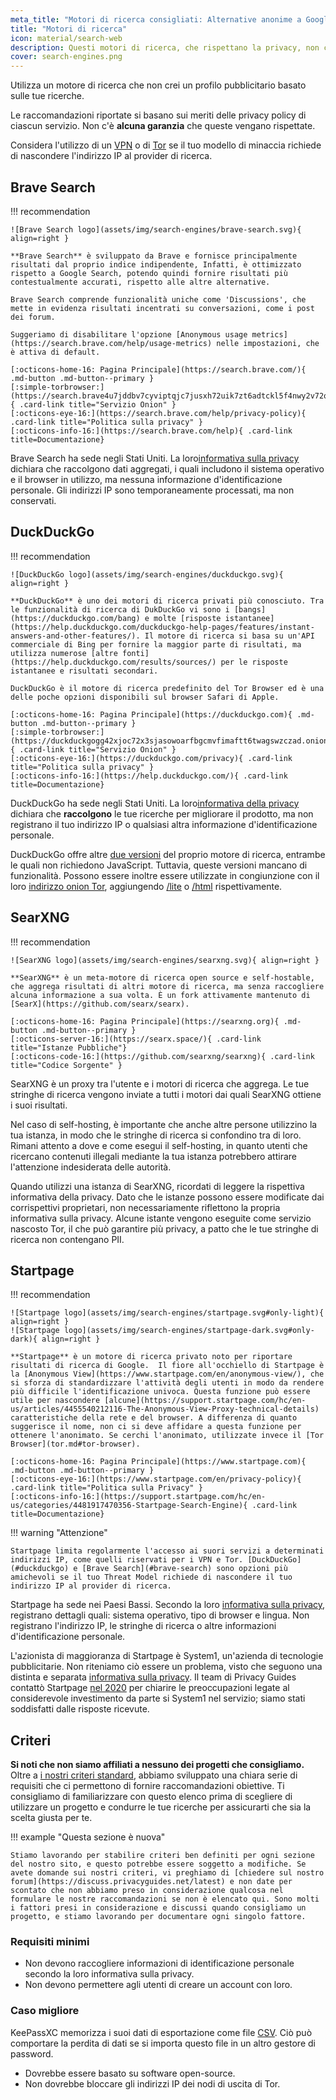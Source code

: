 ```yaml
---
meta_title: "Motori di ricerca consigliati: Alternative anonime a Google - Privacy Guides"
title: "Motori di ricerca"
icon: material/search-web
description: Questi motori di ricerca, che rispettano la privacy, non costruiscono un profilo pubblicitario basato sulle vostre ricerche.
cover: search-engines.png
---
```


Utilizza un motore di ricerca che non crei un profilo pubblicitario basato sulle tue ricerche.

Le raccomandazioni riportate si basano sui meriti delle privacy policy di ciascun servizio. Non c'è **alcuna garanzia** che queste vengano rispettate.

Considera l'utilizzo di un [VPN](vpn.md) o di [Tor](https://www.torproject.org/) se il tuo modello di minaccia richiede di nascondere l'indirizzo IP al provider di ricerca.

## Brave Search

!!! recommendation

    ![Brave Search logo](assets/img/search-engines/brave-search.svg){ align=right }
    
    **Brave Search** è sviluppato da Brave e fornisce principalmente risultati dal proprio indice indipendente, Infatti, è ottimizzato rispetto a Google Search, potendo quindi fornire risultati più contestualmente accurati, rispetto alle altre alternative.
    
    Brave Search comprende funzionalità uniche come 'Discussions', che mette in evidenza risultati incentrati su conversazioni, come i post dei forum.
    
    Suggeriamo di disabilitare l'opzione [Anonymous usage metrics](https://search.brave.com/help/usage-metrics) nelle impostazioni, che è attiva di default.
    
    [:octicons-home-16: Pagina Principale](https://search.brave.com/){ .md-button .md-button--primary }
    [:simple-torbrowser:](https://search.brave4u7jddbv7cyviptqjc7jusxh72uik7zt6adtckl5f4nwy2v72qd.onion){ .card-link title="Servizio Onion" }
    [:octicons-eye-16:](https://search.brave.com/help/privacy-policy){ .card-link title="Politica sulla privacy" }
    [:octicons-info-16:](https://search.brave.com/help){ .card-link title=Documentazione}

Brave Search ha sede negli Stati Uniti. La loro[informativa sulla privacy](https://search.brave.com/help/privacy-policy) dichiara che raccolgono dati aggregati, i quali includono il sistema operativo e il browser in utilizzo, ma nessuna informazione d'identificazione personale. Gli indirizzi IP sono temporaneamente processati, ma non conservati.

## DuckDuckGo

!!! recommendation

    ![DuckDuckGo logo](assets/img/search-engines/duckduckgo.svg){ align=right }
    
    **DuckDuckGo** è uno dei motori di ricerca privati più conosciuto. Tra le funzionalità di ricerca di DukDuckGo vi sono i [bangs](https://duckduckgo.com/bang) e molte [risposte istantanee](https://help.duckduckgo.com/duckduckgo-help-pages/features/instant-answers-and-other-features/). Il motore di ricerca si basa su un'API commerciale di Bing per fornire la maggior parte di risultati, ma utilizza numerose [altre fonti](https://help.duckduckgo.com/results/sources/) per le risposte istantanee e risultati secondari.
    
    DuckDuckGo è il motore di ricerca predefinito del Tor Browser ed è una delle poche opzioni disponibili sul browser Safari di Apple.
    
    [:octicons-home-16: Pagina Principale](https://duckduckgo.com){ .md-button .md-button--primary }
    [:simple-torbrowser:](https://duckduckgogg42xjoc72x3sjasowoarfbgcmvfimaftt6twagswzczad.onion){ .card-link title="Servizio Onion" }
    [:octicons-eye-16:](https://duckduckgo.com/privacy){ .card-link title="Politica sulla privacy" }
    [:octicons-info-16:](https://help.duckduckgo.com/){ .card-link title=Documentazione}

DuckDuckGo ha sede negli Stati Uniti. La loro[informativa della privacy](https://duckduckgo.com/privacy) dichiara che **raccolgono** le tue ricerche per migliorare il prodotto, ma non registrano il tuo indirizzo IP o qualsiasi altra informazione d'identificazione personale.

DuckDuckGo offre altre [due versioni](https://help.duckduckgo.com/features/non-javascript/) del proprio motore di ricerca, entrambe le quali non richiedono JavaScript. Tuttavia, queste versioni mancano di funzionalità. Possono essere inoltre essere utilizzate in congiunzione con il loro [indirizzo onion Tor](https://duckduckgogg42xjoc72x3sjasowoarfbgcmvfimaftt6twagswzczad.onion/), aggiungendo [/lite](https://duckduckgogg42xjoc72x3sjasowoarfbgcmvfimaftt6twagswzczad.onion/lite) o [/html](https://duckduckgogg42xjoc72x3sjasowoarfbgcmvfimaftt6twagswzczad.onion/html) rispettivamente.

## SearXNG

!!! recommendation

    ![SearXNG logo](assets/img/search-engines/searxng.svg){ align=right }
    
    **SearXNG** è un meta-motore di ricerca open source e self-hostable, che aggrega risultati di altri motore di ricerca, ma senza raccogliere alcuna informazione a sua volta. È un fork attivamente mantenuto di [SearX](https://github.com/searx/searx).
    
    [:octicons-home-16: Pagina Principale](https://searxng.org){ .md-button .md-button--primary }
    [:octicons-server-16:](https://searx.space/){ .card-link title="Istanze Pubbliche"}
    [:octicons-code-16:](https://github.com/searxng/searxng){ .card-link title="Codice Sorgente" }

SearXNG è un proxy tra l'utente e i motori di ricerca che aggrega. Le tue stringhe di ricerca vengono inviate a tutti i motori dai quali SearXNG ottiene i suoi risultati.

Nel caso di self-hosting, è importante che anche altre persone utilizzino la tua istanza, in modo che le stringhe di ricerca si confondino tra di loro. Rimani attento a dove e come esegui il self-hosting, in quanto utenti che ricercano contenuti illegali mediante la tua istanza potrebbero attirare l'attenzione indesiderata delle autorità.

Quando utilizzi una istanza di SearXNG, ricordati di leggere la rispettiva informativa della privacy. Dato che le istanze possono essere modificate dai corrispettivi proprietari, non necessariamente riflettono la propria informativa sulla privacy. Alcune istante vengono eseguite come servizio nascosto Tor, il che può garantire più privacy, a patto che le tue stringhe di ricerca non contengano PII.

## Startpage

!!! recommendation

    ![Startpage logo](assets/img/search-engines/startpage.svg#only-light){ align=right }
    ![Startpage logo](assets/img/search-engines/startpage-dark.svg#only-dark){ align=right }
    
    **Startpage** è un motore di ricerca privato noto per riportare risultati di ricerca di Google.  Il fiore all'occhiello di Startpage è la [Anonymous View](https://www.startpage.com/en/anonymous-view/), che si sforza di standardizzare l'attività degli utenti in modo da rendere più difficile l'identificazione univoca. Questa funzione può essere utile per nascondere [alcune](https://support.startpage.com/hc/en-us/articles/4455540212116-The-Anonymous-View-Proxy-technical-details) caratteristiche della rete e del browser. A differenza di quanto suggerisce il nome, non ci si deve affidare a questa funzione per ottenere l'anonimato. Se cerchi l'anonimato, utilizzate invece il [Tor Browser](tor.md#tor-browser).
    
    [:octicons-home-16: Pagina Principale](https://www.startpage.com){ .md-button .md-button--primary }
    [:octicons-eye-16:](https://www.startpage.com/en/privacy-policy){ .card-link title="Politica sulla Privacy" }
    [:octicons-info-16:](https://support.startpage.com/hc/en-us/categories/4481917470356-Startpage-Search-Engine){ .card-link title=Documentazione}

!!! warning "Attenzione"

    Startpage limita regolarmente l'accesso ai suori servizi a determinati indirizzi IP, come quelli riservati per i VPN e Tor. [DuckDuckGo](#duckduckgo) e [Brave Search](#brave-search) sono opzioni più amichevoli se il tuo Threat Model richiede di nascondere il tuo indirizzo IP al provider di ricerca.

Startpage ha sede nei Paesi Bassi. Secondo la loro [informativa sulla privacy](https://www.startpage.com/en/privacy-policy/), registrano dettagli quali: sistema operativo, tipo di browser e lingua. Non registrano l'indirizzo IP, le stringhe di ricerca o altre informazioni d'identificazione personale.

L'azionista di maggioranza di Startpage è System1, un'azienda di tecnologie pubblicitarie. Non riteniamo ciò essere un problema, visto che seguono una distinta e separata [informativa sulla privacy](https://system1.com/terms/privacy-policy). Il team di Privacy Guides contattò Startpage [ nel 2020](https://web.archive.org/web/20210118031008/https://blog.privacytools.io/relisting-startpage/) per chiarire le preoccupazioni legate al considerevole investimento da parte si System1 nel servizio; siamo stati soddisfatti dalle risposte ricevute.

## Criteri

**Si noti che non siamo affiliati a nessuno dei progetti che consigliamo.** Oltre a [i nostri criteri standard](about/criteria.md), abbiamo sviluppato una chiara serie di requisiti che ci permettono di fornire raccomandazioni obiettive. Ti consigliamo di familiarizzare con questo elenco prima di scegliere di utilizzare un progetto e condurre le tue ricerche per assicurarti che sia la scelta giusta per te.

!!! example "Questa sezione è nuova"

    Stiamo lavorando per stabilire criteri ben definiti per ogni sezione del nostro sito, e questo potrebbe essere soggetto a modifiche. Se avete domande sui nostri criteri, vi preghiamo di [chiedere sul nostro forum](https://discuss.privacyguides.net/latest) e non date per scontato che non abbiamo preso in considerazione qualcosa nel formulare le nostre raccomandazioni se non è elencato qui. Sono molti i fattori presi in considerazione e discussi quando consigliamo un progetto, e stiamo lavorando per documentare ogni singolo fattore.

### Requisiti minimi

- Non devono raccogliere informazioni di identificazione personale secondo la loro informativa sulla privacy.
- Non devono permettere agli utenti di creare un account con loro.

### Caso migliore

KeePassXC memorizza i suoi dati di esportazione come file [CSV](https://en.wikipedia.org/wiki/Comma-separated_values). Ciò può comportare la perdita di dati se si importa questo file in un altro gestore di password.

- Dovrebbe essere basato su software open-source.
- Non dovrebbe bloccare gli indirizzi IP dei nodi di uscita di Tor.
